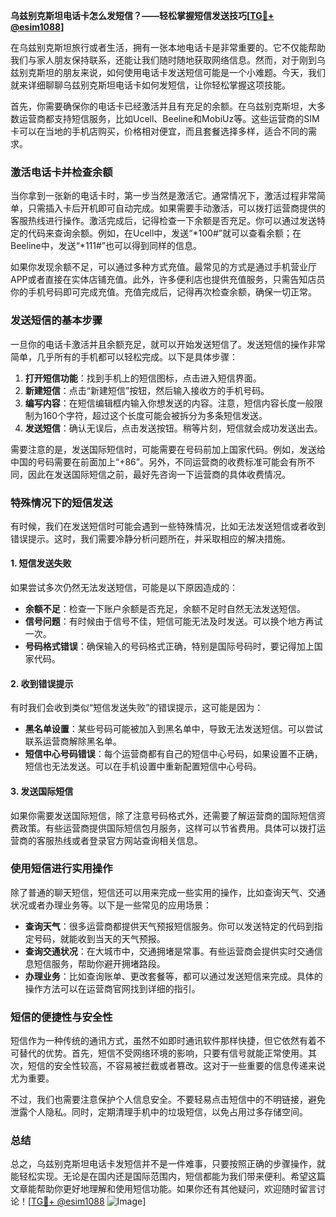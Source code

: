 **乌兹别克斯坦电话卡怎么发短信？——轻松掌握短信发送技巧[[TG💪+ @esim1088](https://t.me/s/esim1088)]**

在乌兹别克斯坦旅行或者生活，拥有一张本地电话卡是非常重要的。它不仅能帮助我们与家人朋友保持联系，还能让我们随时随地获取网络信息。然而，对于刚到乌兹别克斯坦的朋友来说，如何使用电话卡发送短信可能是一个小难题。今天，我们就来详细聊聊乌兹别克斯坦电话卡如何发短信，让你轻松掌握这项技能。

首先，你需要确保你的电话卡已经激活并且有充足的余额。在乌兹别克斯坦，大多数运营商都支持短信服务，比如Ucell、Beeline和MobiUz等。这些运营商的SIM卡可以在当地的手机店购买，价格相对便宜，而且套餐选择多样，适合不同的需求。

### **激活电话卡并检查余额**

当你拿到一张新的电话卡时，第一步当然是激活它。通常情况下，激活过程非常简单，只需插入卡后开机即可自动完成。如果需要手动激活，可以拨打运营商提供的客服热线进行操作。激活完成后，记得检查一下余额是否充足。你可以通过发送特定的代码来查询余额。例如，在Ucell中，发送“*100#”就可以查看余额；在Beeline中，发送“*111#”也可以得到同样的信息。

如果你发现余额不足，可以通过多种方式充值。最常见的方式是通过手机营业厅APP或者直接在实体店铺充值。此外，许多便利店也提供充值服务，只需告知店员你的手机号码即可完成充值。充值完成后，记得再次检查余额，确保一切正常。

### **发送短信的基本步骤**

一旦你的电话卡激活并且余额充足，就可以开始发送短信了。发送短信的操作非常简单，几乎所有的手机都可以轻松完成。以下是具体步骤：

1. **打开短信功能**：找到手机上的短信图标，点击进入短信界面。
2. **新建短信**：点击“新建短信”按钮，然后输入接收方的手机号码。
3. **编写内容**：在短信编辑框内输入你想发送的内容。注意，短信内容长度一般限制为160个字符，超过这个长度可能会被拆分为多条短信发送。
4. **发送短信**：确认无误后，点击发送按钮。稍等片刻，短信就会成功发送出去。

需要注意的是，发送国际短信时，可能需要在号码前加上国家代码。例如，发送给中国的号码需要在前面加上“+86”。另外，不同运营商的收费标准可能会有所不同，因此在发送国际短信之前，最好先咨询一下运营商的具体收费情况。

### **特殊情况下的短信发送**

有时候，我们在发送短信时可能会遇到一些特殊情况，比如无法发送短信或者收到错误提示。这时，我们需要冷静分析问题所在，并采取相应的解决措施。

#### **1. 短信发送失败**

如果尝试多次仍然无法发送短信，可能是以下原因造成的：

- **余额不足**：检查一下账户余额是否充足，余额不足时自然无法发送短信。
- **信号问题**：有时候由于信号不佳，短信可能无法及时发送。可以换个地方再试一次。
- **号码格式错误**：确保输入的号码格式正确，特别是国际号码时，要记得加上国家代码。

#### **2. 收到错误提示**

有时我们会收到类似“短信发送失败”的错误提示，这可能是因为：

- **黑名单设置**：某些号码可能被加入到黑名单中，导致无法发送短信。可以尝试联系运营商解除黑名单。
- **短信中心号码错误**：每个运营商都有自己的短信中心号码，如果设置不正确，短信也无法发送。可以在手机设置中重新配置短信中心号码。

#### **3. 发送国际短信**

如果你需要发送国际短信，除了注意号码格式外，还需要了解运营商的国际短信资费政策。有些运营商提供国际短信包月服务，这样可以节省费用。具体可以拨打运营商的客服热线或者登录官方网站查询相关信息。

### **使用短信进行实用操作**

除了普通的聊天短信，短信还可以用来完成一些实用的操作，比如查询天气、交通状况或者办理业务等。以下是一些常见的应用场景：

- **查询天气**：很多运营商都提供天气预报短信服务。你可以发送特定的代码到指定号码，就能收到当天的天气预报。
- **查询交通状况**：在大城市中，交通拥堵是常事。有些运营商会提供实时交通信息短信服务，帮助你避开拥堵路段。
- **办理业务**：比如查询账单、更改套餐等，都可以通过发送短信来完成。具体的操作方法可以在运营商官网找到详细的指引。

### **短信的便捷性与安全性**

短信作为一种传统的通讯方式，虽然不如即时通讯软件那样快捷，但它依然有着不可替代的优势。首先，短信不受网络环境的影响，只要有信号就能正常使用。其次，短信的安全性较高，不容易被拦截或者篡改。这对于一些重要的信息传递来说尤为重要。

不过，我们也需要注意保护个人信息安全。不要轻易点击短信中的不明链接，避免泄露个人隐私。同时，定期清理手机中的垃圾短信，以免占用过多存储空间。

### **总结**

总之，乌兹别克斯坦电话卡发短信并不是一件难事，只要按照正确的步骤操作，就能轻松实现。无论是在国内还是国际范围内，短信都能为我们带来便利。希望这篇文章能帮助你更好地理解和使用短信功能。如果你还有其他疑问，欢迎随时留言讨论！[[TG💪+ @esim1088](https://t.me/s/esim1088) ![Image](https://i.postimg.cc/4NQfJmqS/Snipaste-2025-05-13-00-14-12.png)]